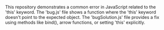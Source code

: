 This repository demonstrates a common error in JavaScript related to the 'this' keyword. The 'bug.js' file shows a function where the 'this' keyword doesn't point to the expected object.  The 'bugSolution.js' file provides a fix using methods like bind(), arrow functions, or setting 'this' explicitly.